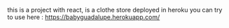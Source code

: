 this is a project with react, is a clothe store deployed in heroku you can try to use here : https://babyguadalupe.herokuapp.com/

